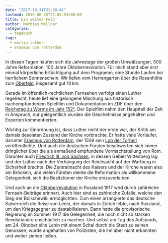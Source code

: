 ```yaml
---
date: "2017-10-31T21:38:41"
lastmod: 2018-06-25T23:05:53+00:00
title: Ein weites Feld
author: Mathias Wellner
categories:
  - tagebuch
tags:
  - martin luther
  - erasmus von rotterdam
---
```

In diesen Tagen häufen sich die Jahrestage der großen Umwälzungen, 500 Jahre Reformation, 100 Jahre Oktoberrevolution. Für mich stand aber erst einmal körperliche Ertüchtigung auf dem Programm, eine Stunde Laufen bei herrlichem Sonnenschein. Wir liefen vom Herrengarten über die Rosenhöhe zum [Oberfeld](https://de.wikipedia.org/wiki/Oberfeld_(Darmstadt)), insgesamt gut 10&thinsp;km. 

<!--more-->

Gerade im öffentlich-rechtlichem Fernsehen verfolgt einen Luther regelrecht, heute lief eine gelungene Mischung aus historisch nachempfundenem Spielfilm und Dokumentation im ZDF über den [Reichstag zu Worms im Jahr 1521](https://de.wikipedia.org/wiki/Reichstag_zu_Worms_(1521)). Der Spielfilm nahm den Hauptteil der Zeit in Anspruch, nur gelegentlich wurden die Geschehnisse angehalten und Experten kommentierten. 

Wichtig zur Einordnung ist, dass Luther nicht der erste war, der Kritik am damals desolaten Zustand der Kirche vorbrachte. Er hatte viele Vorläufer, darunter [Erasmus von Rotterdam](https://de.wikipedia.org/wiki/Erasmus_von_Rotterdam), der 1509 sein [Lob der Torheit](https://de.wikipedia.org/wiki/Lob_der_Torheit) veröffentlichte. Und auch die deutschen Fürsten beschwerten sich immer dringlicher über die als anmaßend empfundene Vormachtstellung von Rom. Darunter auch [Friedrich III. von Sachsen](https://de.wikipedia.org/wiki/Friedrich_III._(Sachsen)), in dessen Gebiet Wittenberg lag und der Luther nach der Verhängung der Reichsacht auf der Wartburg in Sicherheit brachte. Die Zentralmacht des Kaisers und der Kirche waren also am Bröckeln, und vielen Fürsten diente die Reformation als willkommene Gelegenheit, sich die Besitztümer der Kirche einzuverleiben. 

Und auch an die [Oktoberrevolution](https://de.wikipedia.org/wiki/Oktoberrevolution) in Russland 1917 wird durch zahlreiche Fernseh-Beiträge erinnert. Auch hier sind es zahlreiche Zufälle, welche den Sieg der Bolschewiki ermöglichten. Zum einen arrangierte das deutsche Kaiserreich die Reise von Lenin, der damals in Zürich lebte, nach Russland, um den Kriegsgegner zu destabilisieren. Dann hatte die provisorische Regierung im Sommer 1917 die Gelegenheit, die noch nicht so starken Revolutionäre unschädlich zu machen. Und selbst am Tag des Aufstands, am 24. Oktober eilte Lenin mit einem Schal durch die Stadt zu seinen Genossen, wurde angehalten von Polizisten, die ihn aber nicht erkannten und weiter ziehen ließen. 
